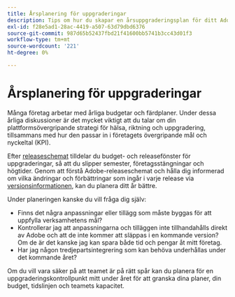 ```yaml
---
title: Årsplanering för uppgraderingar
description: Tips om hur du skapar en årsuppgraderingsplan för ditt Adobe Commerce-projekt.
exl-id: f28e5ad1-28ac-4419-a507-63d79dbd6376
source-git-commit: 987d65b52437fbd21f41600bb5741b3cc43d01f3
workflow-type: tm+mt
source-wordcount: '221'
ht-degree: 0%

---
```


# Årsplanering för uppgraderingar

Många företag arbetar med årliga budgetar och färdplaner. Under dessa årliga diskussioner är det mycket viktigt att du talar om din plattformsövergripande strategi för hälsa, riktning och uppgradering, tillsammans med hur den passar in i företagets övergripande mål och nyckeltal (KPI).

Efter [releaseschemat](https://experienceleague.adobe.com/en/docs/commerce-operations/release/planning/schedule) tilldelar du budget- och releasefönster för uppgraderingar, så att du slipper semester, företagsstängningar och högtider. Genom att förstå Adobe-releaseschemat och hålla dig informerad om vilka ändringar och förbättringar som ingår i varje release via [versionsinformationen](https://experienceleague.adobe.com/en/docs/commerce-operations/release/notes/overview), kan du planera ditt år bättre.

Under planeringen kanske du vill fråga dig själv:

- Finns det några anpassningar eller tillägg som måste byggas för att uppfylla verksamhetens mål?
- Kontrollerar jag att anpassningarna och tilläggen inte tillhandahålls direkt av Adobe och att de inte kommer att släppas i en kommande version? Om de är det kanske jag kan spara både tid och pengar åt mitt företag.
- Har jag någon tredjepartsintegrering som kan behöva underhållas under det kommande året?

Om du vill vara säker på att teamet är på rätt spår kan du planera för en uppgraderingskontrollpunkt mitt under året för att granska dina planer, din budget, tidslinjen och teamets kapacitet.

